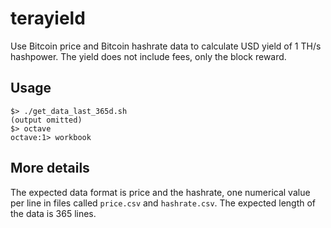 # terayield

Use Bitcoin price and Bitcoin hashrate data to calculate USD yield of 1 TH/s hashpower. 
The yield does not include fees, only the block reward.

## Usage

```
$> ./get_data_last_365d.sh
(output omitted)
$> octave
octave:1> workbook
```

## More details

The expected data format is price and the hashrate, one numerical value per line in files called `price.csv` and `hashrate.csv`.
The expected length of the data is 365 lines.
